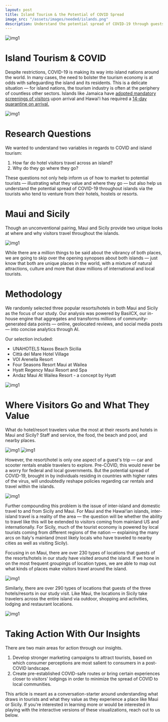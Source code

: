 ```yaml
---
layout: post
title: Island Tourism & the Potential of COVID Spread
image_src: "/assets/images/needed/islands.png"
description: Understand the potential spread of COVID-19 through guests at hotels and resorts.
---
```


![img1](/assets/images/blog_imgs/islands1.gif)

# Island Tourism & COVID

Despite restrictions, COVID-19 is making its way into island nations around the world. In many cases, the need to bolster the tourism economy is at odds with safeguarding the island and its residents. This is a delicate situation — for island nations, the tourism industry is often at the periphery of countless other sectors. Islands like Jamaica have [adopted mandatory screenings of visitors](https://www.newyorker.com/news/news-desk/after-beating-back-the-coronavirus-jamaica-prioritizes-tourism-over-public-health) upon arrival and Hawaiʻi has required a [14-day quarantine on arrival.](https://www.hawaiitourismauthority.org/news/alerts/covid-19-novel-coronavirus/) 

![img1](/assets/images/blog_imgs/islands2.png)
# Research Questions

We wanted to understand two variables in regards to COVID and island tourism:

1. How far do hotel visitors travel across an island?
2. Why do they go where they go?

These questions not only help inform us of how to market to potential tourists — illustrating what they value and where they go — but also help us understand the potential spread of COVID-19 throughout islands via the tourists who tend to venture from their hotels, hostels or resorts.

# Maui and Sicily

Though an unconventional pairing, Maui and Sicily provide two unique looks at where and why visitors travel throughout the islands.

![img1](/assets/images/blog_imgs/islands3.png)

While there are a million things to be said about the vibrancy of both places, we are going to skip over the opening synopses about both islands — just know that both are unique places in the world, with a mixture of natural attractions, culture and more that draw millions of international and local tourists.

# Methodology

We randomly selected three popular resorts/hotels in both Maui and Sicily as the focus of our study. Our analysis was powered by BasilCX, our in-house engine that aggregates and transforms millions of community-generated data points — online, geolocated reviews, and social media posts — into concise analytics through AI. 

Our selection included:

- UNAHOTELS Naxos Beach Sicilia
- Città del Mare Hotel Village
- VOI Arenella Resort
- Four Seasons Resort Maui at Wailea 
- Hyatt Regency Maui Resort and Spa
- Andaz Maui At Wailea Resort - a concept by Hyatt

![img1](/assets/images/blog_imgs/islands4.png)

# Where Visitors Go and What They Value

What do hotel/resort travelers value the most at their resorts and hotels in Maui and Sicily? Staff and service, the food, the beach and pool, and nearby places. 

![img1](/assets/images/blog_imgs/islands5.png)
![img1](/assets/images/blog_imgs/islands6.png)

However, the resort/hotel is only one aspect of a guest's trip — car and scooter rentals enable travelers to explore. Pre-COVID, this would never be a worry for federal and local governments. But the potential spread of COVID-19, brought in by individuals residing in countries with higher rates of the virus, will undoubtedly reshape policies regarding car rentals and travel within the islands.

![img1](/assets/images/blog_imgs/islands7.png)

Further compounding this problem is the issue of inter-island and domestic travel to and from Sicily and Maui. For Maui and the Hawaiʻian islands, inter-island travel is a reality of the area — the question will be whether the ability to travel like this will be extended to visitors coming from mainland US and internationally. For Sicily, much of the tourist economy is powered by local tourists coming from different regions of the nation — explaining the many arcs on Italy's mainland (most likely locals who have traveled to nearby cities as well as visiting Sicily). 

Focusing in on Maui, there are over 230 types of locations that guests of the resorts/hotels in our study have visited around the island. If we hone in on the most frequent groupings of location types, we are able to map out what kinds of places make visitors travel around the island. 

![img1](/assets/images/blog_imgs/islands8.png)

Similarly, there are over 290 types of locations that guests of the three hotels/resorts in our study visit. Like Maui, the locations in Sicily take travelers across the entire island via outdoor, shopping and activities, lodging and restaurant locations.

![img1](/assets/images/blog_imgs/islands9.png)

# Taking Action With Our Insights

There are two main areas for action through our insights.

1. Develop stronger marketing campaigns to attract tourists, based on which consumer perceptions are most salient to consumers in a post-COVID landscape.
2. Create pre-established COVID-safe routes or bring certain experiences closer to visitors' lodgings in order to minimize the spread of COVID to local communities.

This article is meant as a conversation-starter around understanding what draws in tourists and what they value as they experience a place like Maui or Sicily. If you're interested in learning more or would be interested in playing with the interactive versions of these visualizations, reach out to us below.